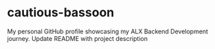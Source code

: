 # cautious-bassoon
My personal GitHub profile showcasing my ALX Backend Development journey.
Update README with project description
